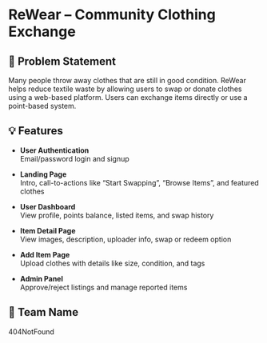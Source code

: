 # ReWear – Community Clothing Exchange

## 🧩 Problem Statement
Many people throw away clothes that are still in good condition. ReWear helps reduce textile waste by allowing users to swap or donate clothes using a web-based platform. Users can exchange items directly or use a point-based system.

## 💡 Features

- **User Authentication**  
  Email/password login and signup

- **Landing Page**  
  Intro, call-to-actions like “Start Swapping”, “Browse Items”, and featured clothes

- **User Dashboard**  
  View profile, points balance, listed items, and swap history

- **Item Detail Page**  
  View images, description, uploader info, swap or redeem option

- **Add Item Page**  
  Upload clothes with details like size, condition, and tags

- **Admin Panel**  
  Approve/reject listings and manage reported items

## 👥 Team Name
404NotFound

